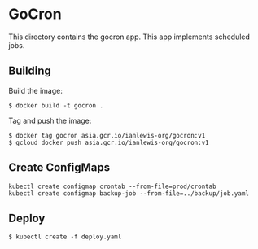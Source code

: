 # GoCron

This directory contains the gocron app. This app implements scheduled jobs.

## Building

Build the image:

    $ docker build -t gocron .

Tag and push the image:

    $ docker tag gocron asia.gcr.io/ianlewis-org/gocron:v1
    $ gcloud docker push asia.gcr.io/ianlewis-org/gocron:v1

## Create ConfigMaps

    kubectl create configmap crontab --from-file=prod/crontab
    kubectl create configmap backup-job --from-file=../backup/job.yaml

## Deploy

    $ kubectl create -f deploy.yaml
